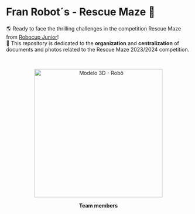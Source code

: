 # Fran Robot´s - Rescue Maze 🚥
🌎 Ready to face the thrilling challenges in the competition Rescue Maze from [Robocup Junior](https://www.robocup.org/)! <br>
📑 This repository is dedicated to the **organization** and **centralization** of documents and photos related to the Rescue Maze 2023/2024 competition. 

<br>
<p align="center">
<img width="350" alt="Modelo 3D - Robô" src="https://github.com/franrobots/Rescue-Maze-Fran-Robot-s/assets/96209646/62e14955-bc47-43fe-8257-589a32fa848a" /p>
<p align="center">  <strong> Team members </strong> </p>
